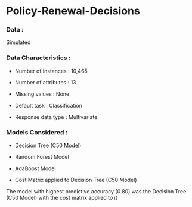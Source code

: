 # Policy-Renewal-Decisions

### Data :

Simulated

### Data Characteristics :

* Number of instances : 10,465

* Number of attributes : 13

* Missing values : None

* Default task : Classification

* Response data type : Multivariate

### Models Considered :

* Decision Tree (C50 Model)

* Random Forest Model

* AdaBoost Model

* Cost Matrix applied to Decision Tree (C50 Model)

The model with highest predictive accuracy (0.80) was the Decision Tree (C50 Model) with the cost matrix applied to it




